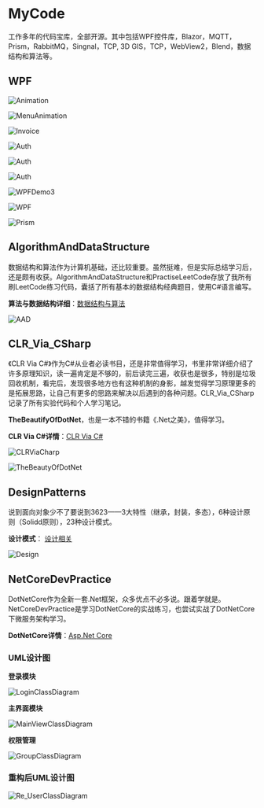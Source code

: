 # MyCode

​	工作多年的代码宝库，全部开源。其中包括WPF控件库，Blazor，MQTT，Prism，RabbitMQ，Singnal，TCP, 3D GIS，TCP，WebView2，Blend，数据结构和算法等。

## WPF

![Animation](https://cdn.jsdelivr.net/gh/HolaAmigoV5/Images/WPF/Animation.gif)



![MenuAnimation](https://cdn.jsdelivr.net/gh/HolaAmigoV5/Images/WPF/MenuAnimation.gif)



![Invoice](https://cdn.jsdelivr.net/gh/HolaAmigoV5/Images/WPF/Invoice.gif)



![Auth](https://cdn.jsdelivr.net/gh/HolaAmigoV5/Images/WPF/WbyDemoAuth.gif)



![Auth](https://cdn.jsdelivr.net/gh/HolaAmigoV5/Images/WPF/WbyDemoMain.gif)



![Auth](https://cdn.jsdelivr.net/gh/HolaAmigoV5/Images/WPF/WbyDemoOther.gif)



![WPFDemo3](https://cdn.jsdelivr.net/gh/HolaAmigoV5/Images/WPF/WPFDemo3.png)



![WPF](https://cdn.jsdelivr.net/gh/HolaAmigoV5/Images/WPF/WPF.png)



![Prism](https://cdn.jsdelivr.net/gh/HolaAmigoV5/Images/WPF/Prism.png)

## AlgorithmAndDataStructure

​	数据结构和算法作为计算机基础，还比较重要。虽然挺难，但是实际总结学习后，还是颇有收获。AlgorithmAndDataStructure和PractiseLeetCode存放了我所有刷LeetCode练习代码，囊括了所有基本的数据结构经典题目，使用C#语言编写。

**算法与数据结构详细**：[数据结构与算法](/PractiseLeetCode/README.md)

![AAD](https://cdn.jsdelivr.net/gh/HolaAmigoV5/Images/DataStructure/DataStructure.png)

## CLR_Via_CSharp

《CLR Via C#》作为C#从业者必读书目，还是非常值得学习，书里非常详细介绍了许多原理知识，读一遍肯定是不够的，前后读完三遍，收获也是很多，特别是垃圾回收机制，看完后，发现很多地方也有这种机制的身影，越发觉得学习原理更多的是拓展思路，让自己有更多的思路来解决以后遇到的各种问题。CLR_Via_CSharp记录了所有实验代码和个人学习笔记。

**TheBeautifyOfDotNet**，也是一本不错的书籍《.Net之美》，值得学习。

**CLR Via C#详情**：[CLR Via C#](CLR_Via_CSharp/CLRviaCSharp.md)

![CLRViaCharp](https://cdn.jsdelivr.net/gh/HolaAmigoV5/Images/DotNet/CLRviaCSharp.png)

![TheBeautyOfDotNet](https://cdn.jsdelivr.net/gh/HolaAmigoV5/Images/DotNet/TheBeautyOfDotNet.png)

## DesignPatterns

说到面向对象少不了要说到3623——3大特性（继承，封装，多态），6种设计原则（Solidd原则），23种设计模式。

**设计模式**： [设计相关](DesignPatterns/README.md)

![Design](https://cdn.jsdelivr.net/gh/HolaAmigoV5/Images/Design/Design.png)

## NetCoreDevPractice

DotNetCore作为全新一套.Net框架，众多优点不必多说。跟着学就是。NetCoreDevPractice是学习DotNetCore的实战练习，也尝试实战了DotNetCore下微服务架构学习。

**DotNetCore详情**：[Asp.Net Core](NetCoreDevPractice/ASP.NetCore.md)

### UML设计图

**登录模块**

![LoginClassDiagram](https://cdn.jsdelivr.net/gh/HolaAmigoV5/Images/WPF/LoginClassDiagram.png)

**主界面模块**

![MainViewClassDiagram](https://cdn.jsdelivr.net/gh/HolaAmigoV5/Images/WPF/MainViewClassDiagram.png)

**权限管理**

![GroupClassDiagram](https://cdn.jsdelivr.net/gh/HolaAmigoV5/Images/WPF/GroupClassDiagram.png)



### 重构后UML设计图

![Re_UserClassDiagram](https://cdn.jsdelivr.net/gh/HolaAmigoV5/Images/WPF/Re_UserClassDiagram.png)



